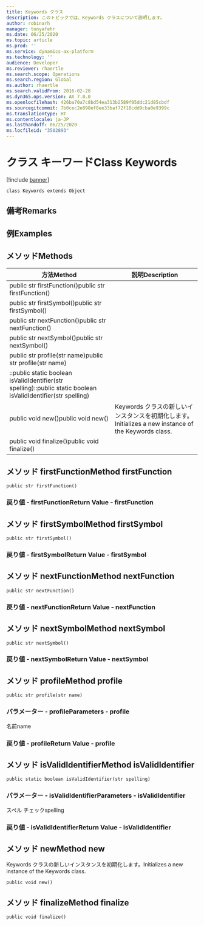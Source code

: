 ```yaml
---
title: Keywords クラス
description: このトピックでは、Keywords クラスについて説明します。
author: robinarh
manager: tonyafehr
ms.date: 06/25/2020
ms.topic: article
ms.prod: ''
ms.service: dynamics-ax-platform
ms.technology: ''
audience: Developer
ms.reviewer: rhaertle
ms.search.scope: Operations
ms.search.region: Global
ms.author: rhaertle
ms.search.validFrom: 2016-02-28
ms.dyn365.ops.version: AX 7.0.0
ms.openlocfilehash: 426ba70a7c8bd54ea313b2589f95ddc21d85cbdf
ms.sourcegitcommit: 7b0cec2e898ef8ee33baf72f18cdd9cba0e9399c
ms.translationtype: HT
ms.contentlocale: ja-JP
ms.lasthandoff: 06/25/2020
ms.locfileid: "3502893"
---
```

# <a name="class-keywords"></a><span data-ttu-id="0fe83-103">クラス キーワード</span><span class="sxs-lookup"><span data-stu-id="0fe83-103">Class Keywords</span></span>

[!include [banner](../../includes/banner.md)]


```xpp
class Keywords extends Object
```

## <a name="remarks"></a><span data-ttu-id="0fe83-104">備考</span><span class="sxs-lookup"><span data-stu-id="0fe83-104">Remarks</span></span>

## <a name="examples"></a><span data-ttu-id="0fe83-105">例</span><span class="sxs-lookup"><span data-stu-id="0fe83-105">Examples</span></span>

## <a name="methods"></a><span data-ttu-id="0fe83-106">メソッド</span><span class="sxs-lookup"><span data-stu-id="0fe83-106">Methods</span></span>

| <span data-ttu-id="0fe83-107">方法</span><span class="sxs-lookup"><span data-stu-id="0fe83-107">Method</span></span>                                                  | <span data-ttu-id="0fe83-108">説明</span><span class="sxs-lookup"><span data-stu-id="0fe83-108">Description</span></span>                                       |
|---------------------------------------------------------|---------------------------------------------------|
| <span data-ttu-id="0fe83-109">public str firstFunction()</span><span class="sxs-lookup"><span data-stu-id="0fe83-109">public str firstFunction()</span></span>                              |                                                   |
| <span data-ttu-id="0fe83-110">public str firstSymbol()</span><span class="sxs-lookup"><span data-stu-id="0fe83-110">public str firstSymbol()</span></span>                                |                                                   |
| <span data-ttu-id="0fe83-111">public str nextFunction()</span><span class="sxs-lookup"><span data-stu-id="0fe83-111">public str nextFunction()</span></span>                               |                                                   |
| <span data-ttu-id="0fe83-112">public str nextSymbol()</span><span class="sxs-lookup"><span data-stu-id="0fe83-112">public str nextSymbol()</span></span>                                 |                                                   |
| <span data-ttu-id="0fe83-113">public str profile(str name)</span><span class="sxs-lookup"><span data-stu-id="0fe83-113">public str profile(str name)</span></span>                            |                                                   |
| <span data-ttu-id="0fe83-114">::public static boolean isValidIdentifier(str spelling)</span><span class="sxs-lookup"><span data-stu-id="0fe83-114">::public static boolean isValidIdentifier(str spelling)</span></span> |                                                   |
| <span data-ttu-id="0fe83-115">public void new()</span><span class="sxs-lookup"><span data-stu-id="0fe83-115">public void new()</span></span>                                       | <span data-ttu-id="0fe83-116">Keywords クラスの新しいインスタンスを初期化します。</span><span class="sxs-lookup"><span data-stu-id="0fe83-116">Initializes a new instance of the Keywords class.</span></span> |
| <span data-ttu-id="0fe83-117">public void finalize()</span><span class="sxs-lookup"><span data-stu-id="0fe83-117">public void finalize()</span></span>                                  |                                                   |

## <a name="method-firstfunction"></a><span data-ttu-id="0fe83-118">メソッド firstFunction</span><span class="sxs-lookup"><span data-stu-id="0fe83-118">Method firstFunction</span></span>

```xpp
public str firstFunction()
```

### <a name="return-value---firstfunction"></a><span data-ttu-id="0fe83-119">戻り値 - firstFunction</span><span class="sxs-lookup"><span data-stu-id="0fe83-119">Return Value - firstFunction</span></span>

## <a name="method-firstsymbol"></a><span data-ttu-id="0fe83-120">メソッド firstSymbol</span><span class="sxs-lookup"><span data-stu-id="0fe83-120">Method firstSymbol</span></span>

```xpp
public str firstSymbol()
```

### <a name="return-value---firstsymbol"></a><span data-ttu-id="0fe83-121">戻り値 - firstSymbol</span><span class="sxs-lookup"><span data-stu-id="0fe83-121">Return Value - firstSymbol</span></span>

## <a name="method-nextfunction"></a><span data-ttu-id="0fe83-122">メソッド nextFunction</span><span class="sxs-lookup"><span data-stu-id="0fe83-122">Method nextFunction</span></span>

```xpp
public str nextFunction()
```

### <a name="return-value---nextfunction"></a><span data-ttu-id="0fe83-123">戻り値 - nextFunction</span><span class="sxs-lookup"><span data-stu-id="0fe83-123">Return Value - nextFunction</span></span>

## <a name="method-nextsymbol"></a><span data-ttu-id="0fe83-124">メソッド nextSymbol</span><span class="sxs-lookup"><span data-stu-id="0fe83-124">Method nextSymbol</span></span>

```xpp
public str nextSymbol()
```

### <a name="return-value---nextsymbol"></a><span data-ttu-id="0fe83-125">戻り値 - nextSymbol</span><span class="sxs-lookup"><span data-stu-id="0fe83-125">Return Value - nextSymbol</span></span>

## <a name="method-profile"></a><span data-ttu-id="0fe83-126">メソッド profile</span><span class="sxs-lookup"><span data-stu-id="0fe83-126">Method profile</span></span>

```xpp
public str profile(str name)
```

### <a name="parameters---profile"></a><span data-ttu-id="0fe83-127">パラメーター - profile</span><span class="sxs-lookup"><span data-stu-id="0fe83-127">Parameters - profile</span></span>

<span data-ttu-id="0fe83-128">名前</span><span class="sxs-lookup"><span data-stu-id="0fe83-128">name</span></span>  

### <a name="return-value---profile"></a><span data-ttu-id="0fe83-129">戻り値 - profile</span><span class="sxs-lookup"><span data-stu-id="0fe83-129">Return Value - profile</span></span>

## <a name="method-isvalididentifier"></a><span data-ttu-id="0fe83-130">メソッド isValidIdentifier</span><span class="sxs-lookup"><span data-stu-id="0fe83-130">Method isValidIdentifier</span></span>

```xpp
public static boolean isValidIdentifier(str spelling)
```

### <a name="parameters---isvalididentifier"></a><span data-ttu-id="0fe83-131">パラメーター - isValidIdentifier</span><span class="sxs-lookup"><span data-stu-id="0fe83-131">Parameters - isValidIdentifier</span></span>

<span data-ttu-id="0fe83-132">スペル チェック</span><span class="sxs-lookup"><span data-stu-id="0fe83-132">spelling</span></span>  

### <a name="return-value---isvalididentifier"></a><span data-ttu-id="0fe83-133">戻り値 - isValidIdentifier</span><span class="sxs-lookup"><span data-stu-id="0fe83-133">Return Value - isValidIdentifier</span></span>

## <a name="method-new"></a><span data-ttu-id="0fe83-134">メソッド new</span><span class="sxs-lookup"><span data-stu-id="0fe83-134">Method new</span></span>

<span data-ttu-id="0fe83-135">Keywords クラスの新しいインスタンスを初期化します。</span><span class="sxs-lookup"><span data-stu-id="0fe83-135">Initializes a new instance of the Keywords class.</span></span>

```xpp
public void new()
```

## <a name="method-finalize"></a><span data-ttu-id="0fe83-136">メソッド finalize</span><span class="sxs-lookup"><span data-stu-id="0fe83-136">Method finalize</span></span>

```xpp
public void finalize()
```


